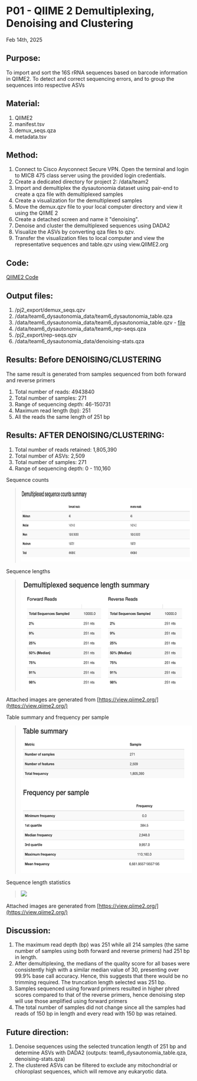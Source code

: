 # P01 - QIIME 2 Demultiplexing, Denoising and Clustering 

Feb 14th, 2025

## Purpose:
To import and sort the 16S rRNA sequences based on barcode information in QIIME2. To detect and correct sequencing errors, and to group the sequences into respective ASVs

## Material: 
1. QIIME2
2. manifest.tsv 
3. demux_seqs.qza
4. metadata.tsv 

## Method:
1. Connect to Cisco Anyconnect Secure VPN. Open the terminal and login to MICB 475 class server using the provided login credentials.
2. Create a dedicated directory for project 2: /data/team2
3. Import and demultiplex the dysautonomia dataset using pair-end to create a qza file with demultiplexed samples 
5. Create a visualization for the demultiplexed samples
6. Move the demux.qzv file to your local computer directory and view it using the QIIME 2
7. Create a detached screen and name it "denoising".
8. Denoise and cluster the demultiplexed sequences using DADA2
9. Visualize the ASVs by converting qza files to qzv.
10. Transfer the visualization files to local computer and view the representative sequences and table.qzv using view.QIIME2.org

## Code: 
[QIIME2 Code](QIIME2/processing_code.txt)

## Output files:
1. /pj2_export/demux_seqs.qzv
3. /data/team6_dysautonomia_data/team6_dysautonomia_table.qza 
2. /data/team6_dysautonomia_data/team6_dysautonomia_table.qzv - [file](/QIIME2/Data_processing/export/table.qzv)
3. /data/team6_dysautonomia_data/team6_rep-seqs.qza
4. /pj2_export/rep-seqs.qzv
5. /data/team6_dysautonomia_data/denoising-stats.qza
   
## Results: Before DENOISING/CLUSTERING
The same result is generated from samples sequenced from both forward and reverse primers
1. Total number of reads: 4943840
2. Total number of samples: 271
3. Range of sequencing depth: 46-150731
4. Maximum read length (bp): 251
5. All the reads the same length of 251 bp

## Results: AFTER DENOISING/CLUSTERING:
1. Total number of reads retained: 1,805,390  
2. Total number of ASVs: 2,509
3. Total number of samples: 271
4. Range of sequencing depth: 0 - 110,160

Sequence counts
> <img src="/QIIME2/Figure/Sequence Counts" height="200">

Sequence lengths
> <img src="/QIIME2/Figure/Sequence Length" height="300">

Attached images are generated from [https://view.qiime2.org/](https://view.qiime2.org/)

Table summary and frequency per sample 
> <img src="/QIIME2/Figure/Table summary and frequency per sample.png" height="400">

Sequence length statistics
> <img src="/QIIME2/Data_processing/figures/sequence_length_statistics.png" height="200">

Attached images are generated from [https://view.qiime2.org/](https://view.qiime2.org/)

## Discussion:
1. The maximum read depth (bp) was 251 while all 214 samples (the same number of samples using both forward and reverse primers) had 251 bp in length.
2. After demultiplexing, the medians of the quality score for all bases were consistently high with a similar median value of 30, presenting over 99.9% base call accuracy. Hence, this suggests that there would be no trimming required. The truncation length selected was 251 bp.
3. Samples sequenced using forward primers resulted in higher phred scores compared to that of the reverse primers, hence denoising step will use those amplified using forward primers
4. The total number of samples did not change since all the samples had reads of 150 bp in length and every read with 150 bp was retained.

## Future direction:
1. Denoise sequences using the selected truncation length of 251 bp and determine ASVs with DADA2 (outputs: team6_dysautonomia_table.qza, denoising-stats.qza)
2. The clustered ASVs can be filtered to exclude any mitochondrial or chloroplast sequences, which will remove any eukaryotic data.
